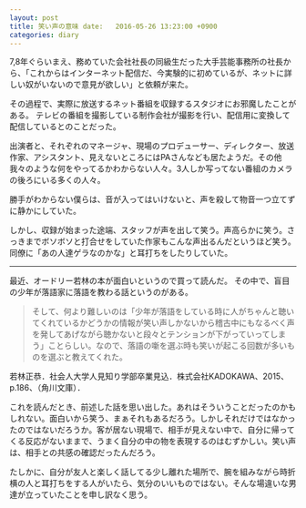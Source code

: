 ```yaml
---
layout: post
title: 笑い声の意味 date:   2016-05-26 13:23:00 +0900
categories: diary
---
```


7,8年ぐらいまえ、務めていた会社社長の同級生だった大手芸能事務所の社長から、「これからはインターネット配信だ、今実験的に初めているが、ネットに詳しい奴がいないので意見が欲しい」と依頼が来た。

その過程で、実際に放送するネット番組を収録するスタジオにお邪魔したことがある。
テレビの番組を撮影している制作会社が撮影を行い、配信用に変換して配信しているとのことだった。

出演者と、それぞれのマネージャ、現場のプロデューサー、ディレクター、放送作家、アシスタント、見えないところにはPAさんなども居たようだ。その他我々のような何をやってるかわからない人々。3人しか写ってない番組のカメラの後ろにいる多くの人々。

勝手がわからない僕らは、音が入ってはいけないと、声を殺して物音一つ立てずに静かにしていた。

しかし、収録が始まった途端、スタッフが声を出して笑う。声高らかに笑う。さっきまでボソボソと打合せをしていた作家もこんな声出るんだというほど笑う。同僚に「あの人達ゲラなのかな」と耳打ちをしたりしていた。

* * *

最近、オードリー若林の本が面白いというので買って読んだ。
その中で、盲目の少年が落語家に落語を教わる話というのがある。

>そして、何より難しいのは「少年が落語をしている時に人がちゃんと聴いてくれているかどうかの情報が笑い声しかないから稽古中にもなるべく声を発してあげながら聴かないと段々とテンションが下がっていってしまう」ことらしい。なので、落語の噺を選ぶ時も笑いが起こる回数が多いものを選ぶと教えてくれた。

若林正恭．社会人大学人見知り学部卒業見込．株式会社KADOKAWA、2015、 p.186、（角川文庫）．

これを読んだとき、前述した話を思い出した。あれはそういうことだったのかもしれない。面白いから笑う、まぁそれもあるだろう。しかしそれだけではなかったのではないだろうか。客が居ない現場で、相手が見えない中で、自分に帰ってくる反応がないままで、うまく自分の中の物を表現するのはむずかしい。笑い声は、相手との共感の確認だったんだろう。

たしかに、自分が友人と楽しく話してる少し離れた場所で、腕を組みながら時折横の人と耳打ちをする人がいたら、気分のいいものではない。そんな場違いな男達が立っていたことを申し訳なく思う。


